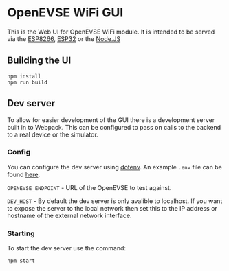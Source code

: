 # OpenEVSE WiFi GUI

This is the Web UI for OpenEVSE WiFi module. It is intended to be served via the [ESP8266](https://github.com/OpenEVSE/ESP8266_WiFi_v2.x), [ESP32](https://github.com/OpenEVSE/ESP32_WiFi_v3.x) or the [Node.JS](https://github.com/openevse/openevse_wifi_server)

## Building the UI

```shell
npm install
npm run build
```

## Dev server

To allow for easier development of the GUI there is a development server built in to Webpack. This can be configured to pass on calls to the backend to
a real device or the simulator.

### Config

You can configure the dev server using [dotenv](https://www.npmjs.com/package/dotenv). An example `.env` file can be found [here](.env.example).

`OPENEVSE_ENDPOINT` - URL of the OpenEVSE to test against.

`DEV_HOST` - By default the dev server is only avalible to localhost. If you want to expose the server to the local network then set this to the IP address or hostname of the external network interface.

### Starting

To start the dev server use the command:

`npm start`
